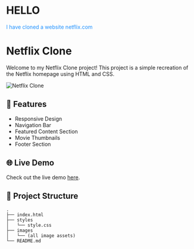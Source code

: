 <h1>HELLO</h1>
<p style="color:dodgerblue">I have cloned a website netflix.com</p>

# Netflix Clone

Welcome to my Netflix Clone project! This project is a simple recreation of the Netflix homepage using HTML and CSS.

![Netflix Clone](screenshot.png)

## 🚀 Features

- Responsive Design
- Navigation Bar
- Featured Content Section
- Movie Thumbnails
- Footer Section

## 🌐 Live Demo

Check out the live demo [here]((https://helloiamraju.github.io/NetflixClone/)).

## 📂 Project Structure

```plaintext
.
├── index.html
├── styles
│   └── style.css
├── images
│   └── (all image assets)
└── README.md

